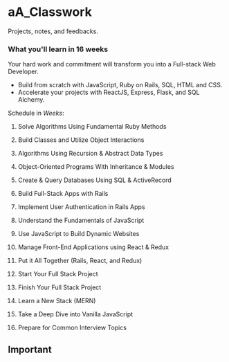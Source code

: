 # aA_Classwork

Projects, notes, and feedbacks.

### What you'll learn in 16 weeks

Your hard work and commitment will transform you into a Full-stack Web Developer.

- Build from scratch with JavaScript, Ruby on Rails, SQL, HTML and CSS.
- Accelerate your projects with ReactJS, Express, Flask, and SQL Alchemy.

Schedule in _Weeks_:

1. Solve Algorithms Using Fundamental Ruby Methods

2. Build Classes and Utilize Object Interactions

3. Algorithms Using Recursion & Abstract Data Types

4. Object-Oriented Programs With Inheritance & Modules

5. Create & Query Databases Using SQL & ActiveRecord

6. Build Full-Stack Apps with Rails

7. Implement User Authentication in Rails Apps

8. Understand the Fundamentals of JavaScript

9. Use JavaScript to Build Dynamic Websites

10. Manage Front-End Applications using React & Redux

11. Put it All Together (Rails, React, and Redux)

12. Start Your Full Stack Project

13. Finish Your Full Stack Project

14. Learn a New Stack (MERN)

15. Take a Deep Dive into Vanilla JavaScript

16. Prepare for Common Interview Topics

## Important
